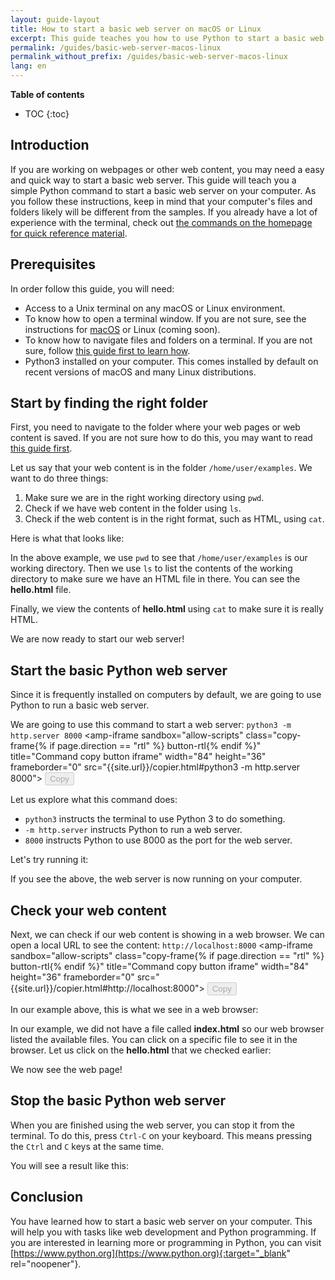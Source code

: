 ```yaml
---
layout: guide-layout
title: How to start a basic web server on macOS or Linux
excerpt: This guide teaches you how to use Python to start a basic web server from any folder on your macOS or Linux computer.
permalink: /guides/basic-web-server-macos-linux
permalink_without_prefix: /guides/basic-web-server-macos-linux
lang: en
---
```


**Table of contents**

* TOC
{:toc}

## Introduction

If you are working on webpages or other web content, you may need a easy and quick way to start a basic web server. This guide will teach you a simple Python command to start a basic web server on your computer. As you follow these instructions, keep in mind that your computer's files and folders likely will be different from the samples. If you already have a lot of experience with the terminal, check out [the commands on the homepage for quick reference material](/).

## Prerequisites

In order follow this guide, you will need:

* Access to a Unix terminal on any macOS or Linux environment.
* To know how to open a terminal window. If you are not sure, see the instructions for [macOS](open-terminal-macos) or Linux (coming soon).
* To know how to navigate files and folders on a terminal. If you are not sure, follow [this guide first to learn how](navigate-terminal).
* Python3 installed on your computer. This comes installed by default on recent versions of macOS and many Linux distributions.

## Start by finding the right folder

First, you need to navigate to the folder where your web pages or web content is saved. If you are not sure how to do this, you may want to read [this guide first](navigate-terminal).

Let us say that your web content is in the folder `/home/user/examples`. We want to do three things:

1. Make sure we are in the right working directory using `pwd`.
2. Check if we have web content in the folder using `ls`.
3. Check if the web content is in the right format, such as HTML, using `cat`.

Here is what that looks like:

<div class="center guideimages">
  <amp-anim src="/assets/guides/basic-web-server-macos-linux/checking-web-content-en.gif" width="665" height="387" alt="Navigating and checking web content" layout="responsive"></amp-anim>
</div>

In the above example, we use `pwd` to see that `/home/user/examples` is our working directory. Then we use `ls` to list the contents of the working directory to make sure we have an HTML file in there. You can see the **hello.html** file.

Finally, we view the contents of **hello.html** using `cat` to make sure it is really HTML.

We are now ready to start our web server!

## Start the basic Python web server

Since it is frequently installed on computers by default, we are going to use Python to run a basic web server.

We are going to use this command to start a web server: `python3 -m http.server 8000` <amp-iframe sandbox="allow-scripts"
  class="copy-frame{% if page.direction == "rtl" %} button-rtl{% endif %}"
  title="Command copy button iframe"
  width="84"
  height="36"
  frameborder="0"
  src="{{site.url}}/copier.html#python3 -m http.server 8000">
  <button class="pure-button button-large button-primary"
    placeholder
    disabled>Copy</button>
</amp-iframe>

Let us explore what this command does:

* `python3` instructs the terminal to use Python 3 to do something.
* `-m http.server` instructs Python to run a web server.
* `8000` instructs Python to use 8000 as the port for the web server.

Let's try running it:

<div class="center guideimages">
  <amp-anim src="/assets/guides/basic-web-server-macos-linux/start-python-http-server-en.gif" width="665" height="387" alt="Start Python web server" layout="responsive"></amp-anim>
</div>

If you see the above, the web server is now running on your computer.

## Check your web content

Next, we can check if our web content is showing in a web browser. We can open a local URL to see the content: `http://localhost:8000` <amp-iframe sandbox="allow-scripts"
  class="copy-frame{% if page.direction == "rtl" %} button-rtl{% endif %}"
  title="Command copy button iframe"
  width="84"
  height="36"
  frameborder="0"
  src="{{site.url}}/copier.html#http://localhost:8000">
  <button class="pure-button button-large button-primary"
    placeholder
    disabled>Copy</button>
</amp-iframe>

In our example above, this is what we see in a web browser:

<div class="center guideimages">
  <amp-img src="/assets/guides/basic-web-server-macos-linux/directory-listing-en.png" width="665" height="387" alt="Directory listing in the web browser" layout="responsive"></amp-img>
</div>

In our example, we did not have a file called **index.html** so our web browser listed the available files. You can click on a specific file to see it in the browser. Let us click on the **hello.html** that we checked earlier:

<div class="center guideimages">
  <amp-img src="/assets/guides/basic-web-server-macos-linux/hello-world-page-en.png" width="665" height="387" alt="Hello world page" layout="responsive"></amp-img>
</div>

We now see the web page!

## Stop the basic Python web server

When you are finished using the web server, you can stop it from the terminal. To do this, press `Ctrl-C` on your keyboard. This means pressing the `Ctrl` and `C` keys at the same time.

You will see a result like this:

<div class="center guideimages">
  <amp-anim src="/assets/guides/basic-web-server-macos-linux/stop-python-http-server-en.gif" width="665" height="387" alt="Stop Python web server" layout="responsive"></amp-anim>
</div>

## Conclusion

You have learned how to start a basic web server on your computer. This will help you with tasks like web development and Python programming. If you are interested in learning more or programming in Python, you can visit [https://www.python.org](https://www.python.org){:target="_blank" rel="noopener"}.